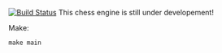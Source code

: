 [![Build Status](https://travis-ci.org/antaraz/Trappist-c.svg?branch=master)](https://travis-ci.org/antaraz/Trappist-c)
This chess engine is still under developement!

Make:

```make main```
